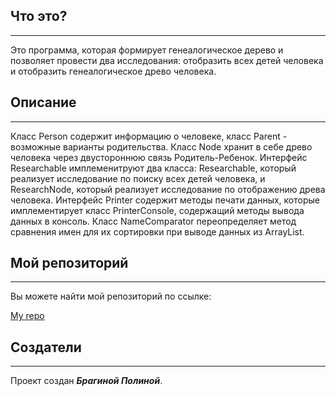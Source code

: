 ## Что это?
___

Это программа, которая формирует генеалогическое дерево и позволяет провести два исследования: отобразить всех детей человека и отобразить генеалогическое древо человека.

## Описание
___

Класс Person содержит информацию о человеке, класс Parent - возможные варианты родительства. 
Класс Node хранит в себе древо человека через двустороннюю связь Родитель-Ребенок.
Интерфейс Researchable имплеменитруют два класса: Researchable, который реализует исследование по поиску всех детей человека, и ResearchNode, который реализует исследование по отображению древа человека.
Интерфейс Printer содержит методы печати данных, которые имплементирует класс PrinterConsole, содержащий методы вывода данных в консоль.
Класс NameComparator переопределяет метод сравнения имен для их сортировки при выводе данных из ArrayList.

## Мой репозиторий
___

Вы можете найти мой репозиторий по ссылке: 

[My repo](https://github.com/PolinaBrag/GenTree)


## Создатели
___

Проект создан _**Брагиной Полиной**_.